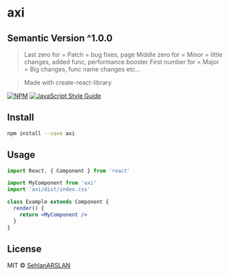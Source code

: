 # axi

## Semantic Version ^1.0.0
> Last zero for = Patch = bug fixes, page
> Middle zero for = Minor = little changes, added func, performance booster
> First number for = Major = Big changes, func name changes etc...

> Made with create-react-library

[![NPM](https://img.shields.io/npm/v/axi.svg)](https://www.npmjs.com/package/axi) [![JavaScript Style Guide](https://img.shields.io/badge/code_style-standard-brightgreen.svg)](https://standardjs.com)

## Install

```bash
npm install --save axi
```

## Usage

```jsx
import React, { Component } from 'react'

import MyComponent from 'axi'
import 'axi/dist/index.css'

class Example extends Component {
  render() {
    return <MyComponent />
  }
}
```

## License

MIT © [SehlanARSLAN](https://github.com/SehlanARSLAN)
